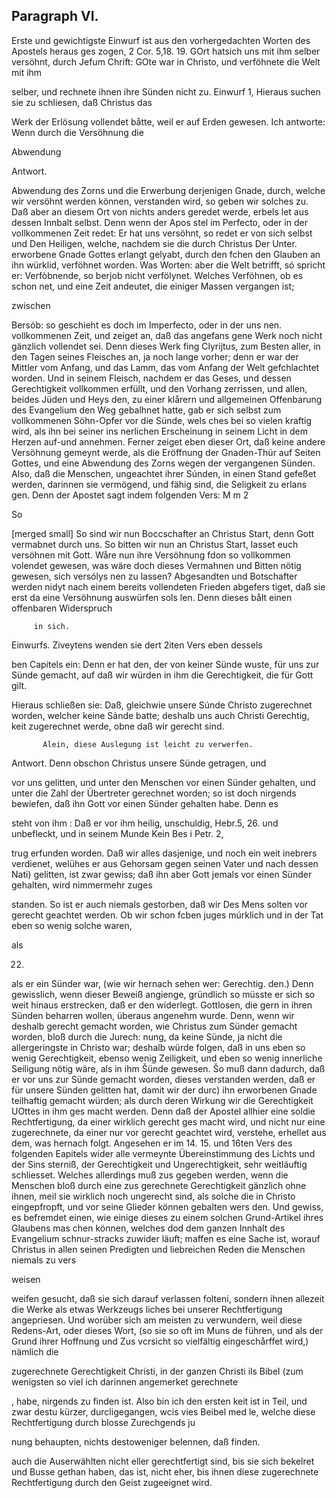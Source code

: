 
<!-- seite 298 -->

Paragraph VI.
-------------

Erste und gewichtigste Einwurf ist aus den vorhergedachten Worten des Apostels heraus ges zogen, 2 Cor. 5,18. 19. GOrt hatsich uns mit ihm selber versöhnt, durch Jefum Chrift: GOte war in Christo, und verföhnete die Welt mit ihm

selber, und rechnete ihnen ihre Sünden nicht zu. Einwurf 1, Hieraus suchen sie zu schliesen, daß Christus das

Werk der Erlösung vollendet båtte, weil er auf
Erden gewesen.
  Ich antworte: Wenn durch die Versöhnung die

Abwendung

Antwort.

Abwendung des Zorns und die Erwerbung derjenigen Gnade, durch, welche wir versöhnt werden können, verstanden wird, so geben wir solches zu. Daß aber an diesem Ort von nichts anders geredet werde, erbels let aus dessen Innbalt selbst. Denn wenn der Apos stel im Perfecto, oder in der vollkommenen Zeit redet: Er hat uns versöhnt, so redet er von sich selbst und Den Heiligen, welche, nachdem sie die durch Christus Der Unter. erworbene Gnade Gottes erlangt gelyabt, durch den fchen den Glauben an ihn würklid, verföhnet worden. Was Worten: aber die Welt betrifft, só spricht er: Verfòbnende, so berjob nicht verfölynet. Welches Verföhnen, ob es schon net, und eine Zeit andeutet, die einiger Massen vergangen ist;

zwischen

Bersób: so geschieht es doch im Imperfecto, oder in der uns nen. vollkommenen Zeit, und zeiget an, daß das angefans gene Werk noch nicht gänzlich vollendet sei. Denn dieses Werk fing Clyrijtus, zum Besten aller, in den Tagen seines Fleisches an, ja noch lange vorher; denn er war der Mittler vom Anfang, und das Lamm, das vom Anfang der Welt gefchlachtet worden. Und in seinem Fleisch, nachdem er das Geses, und dessen Gerechtigkeit vollkommen erfüllt, und den Vorhang zerrissen, und allen, beides Jüden und Heys den, zu einer klårern und allgemeinen Offenbarung des Evangelium den Weg gebalhnet hatte, gab er sich selbst zum vollkommenen Söhn-Opfer vor die Sünde, wels ches bei so vielen kraftig wird, als ihn bei seiner ins nerlichen Erscheinung in seinem Licht in dem Herzen auf-und annehmen. Ferner zeiget eben dieser Ort, daß keine andere Versöhnung gemeynt werde, als die Eröffnung der Gnaden-Thür auf Seiten Gottes, und eine Abwendung des Zorns wegen der vergangenen Sünden. Also, daß die Menschen, ungeachtet ihrer Súnden, in einen Stand gefeßet werden, darinnen sie vermögend, und fähig sind, die Seligkeit zu erlans gen. Denn der Apostet sagt indem folgenden Vers: M m 2

So

 [merged small]
So sind wir nun Boccschafter an Christus Start,
denn Gott vermabnet durch uns. So bitten
wir nun an Christus Start, lasset euch versöhnen
mit Gott. Wåre nun ihre Versöhnung fdon so
vollkommen volendet gewesen, was wäre doch dieses
Vermahnen und Bitten nötig gewesen, sich versólys
nen zu lassen? Abgesandten und Botschafter werden
nidyt nach einem bereits vollendeten Frieden abgefers
 tiget, daß sie erst da eine Versöhnung auswürfen sols
 len. Denn dieses bålt einen offenbaren Widerspruch

         in sich.
Einwurfs. Ziveytens wenden sie dert 2iten Vers eben dessels

ben Capitels ein: Denn er hat den, der von keiner
Sünde wuste, für uns zur Sünde gemacht, auf
daß wir würden in ihm die Gerechtigkeit, die
 für Gott gilt.

   Hieraus schließen sie: Daß, gleichwie unsere
Súnde Christo zugerechnet worden, welcher keine
Sảnde batte; deshalb uns auch Christi Gerechtig,
keit zugerechnet werde, obne daß wir gerecht sind.

           Alein, diese Auslegung ist leicht zu verwerfen.
Antwort. Denn obschon Christus unsere Sünde getragen, und

vor uns gelitten, und unter den Menschen vor einen
Sünder gehalten, und unter die Zahl der Übertreter
 gerechnet worden; so ist doch nirgends bewiefen, daß
ihn Gott vor einen Sünder gehalten habe. Denn es

 steht von ihm
: Daß er vor ihm heilig, unschuldig, Hebr.5, 26. und unbefleckt, und in seinem Munde Kein Bes i Petr. 2,

trug erfunden worden. Daß wir alles dasjenige,
und noch ein weit inebrers verdienet, welühes er aus
Gehorsam gegen seinen Vater und nach dessen Nati)
gelitten, ist zwar gewiss; daß ihn aber Gott jemals
vor einen Sünder gehalten, wird nimmermehr zuges

standen. So ist er auch niemals gestorben, daß wir Des Mens solten vor gerecht geachtet werden. Ob wir schon fcben juges múrklich und in der Tat eben so wenig solche waren,

als

22.

als er ein Sünder war, (wie wir hernach sehen wer: Gerechtig. den.) Denn gewisslich, wenn dieser Beweiß angienge, gründlich so müsste er sich so weit hinaus erstrecken, daß er den widerlegt. Gottlosen, die gern in ihren Sünden beharren wollen, überaus angenehm wurde. Denn, wenn wir deshalb gerecht gemacht worden, wie Christus zum Sünder gemacht worden, bloß durch die Jurech: nung, da keine Sünde, ja nicht die allergeringste in Christo war; deshalb würde folgen, daß in uns eben so wenig Gerechtigkeit, ebenso wenig Zeiligkeit, und eben so wenig innerliche Seiligung nötig wäre, als in ihm Šünde gewesen. Šo muß dann dadurch, daß er vor uns zur Sünde gemacht worden, dieses verstanden werden, daß er für unsere Sünden gelitten hat, damit wir der durc) ihn erworbenen Gnade teilhaftig gemacht würden; als durch deren Wirkung wir die Gerechtigkeit UOttes in ihm ges macht werden. Denn daß der Apostel allhier eine soldie Rechtfertigung, da einer wirklich gerecht ges macht wird, und nicht nur eine zugerechnete, da einer nur vor gerecht geachtet wird, verstehe, erhellet aus dem, was hernach folgt. Angesehen er im 14. 15. und 16ten Vers des folgenden Eapitels wider alle vermeynte Übereinstimmung des Lichts und der Sins sterniß, der Gerechtigkeit und Ungerechtigkeit, sehr weitläuftig schliesset. Welches allerdings muß zus gegeben werden, wenn die Menschen bloß durch eine zus gerechnete Gerechtigkeit gänzlich ohne ihnen, meil sie wirklich noch ungerecht sind, als solche die in Christo eingepfropft, und vor seine Glieder können gebalten wers den. Und gewiss, es befremdet einen, wie einige dieses zu einem solchen Grund-Artikel ihres Glaubens mas chen können, welches dod dem ganzen Innhalt des Evangelium schnur-stracks zuwider läuft; maffen es eine Sache ist, worauf Christus in allen seinen Predigten und liebreichen Reden die Menschen niemals zu vers

weisen


weifen gesucht, daß sie sich darauf verlassen folteni,
 sondern ihnen allezeit die Werke als etwas Werkzeugs
liches bei unserer Rechtfertigung angepriesen. Und
worüber sich am meisten zu verwundern, weil diese
Redens-Art, oder dieses Wort, (so sie so oft im Muns
de führen, und als der Grund ihrer Hoffnung und Zus
vcrsicht so vielfältig eingeschårffet wird,) nämlich die

zugerechnete Gerechtigkeit Christi, in der ganzen Christi ils Bibel (zum wenigsten so viel ich darinnen angemerket gerechnete

, habe, nirgends zu finden ist. Also bin ich den ersten keit ist in Teil, und zwar destu kürzer, durcligegangen, wcis vies Beibel med le, welche diese Rechtfertigung durch blosse Zurechgends ju

nung behaupten, nichts destoweniger belennen, daß finden.

auch die Auserwählten nicht eller gerechtfertigt sind,
bis sie sich bekelret und Busse gethan haben, das ist,
nicht eher, bis ihnen diese zugerechnete Rechtfertigung
durch den Geist zugeeignet wird.

<!-- seite 302 -->